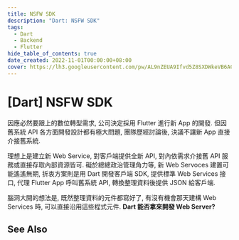 ```yaml
---
title: NSFW SDK
description: "Dart: NSFW SDK"
tags:
  - Dart
  - Backend
  - Flutter
hide_table_of_contents: true
date_created: 2022-11-01T00:00:00+08:00
cover: https://lh3.googleusercontent.com/pw/AL9nZEUA9Ifvd5Z8SXDWkeVB6AC4MPGwnXaL6kBXNPoXwOQQ2jOcZ1Jw_0p8TKK8C3ZX0e67_FOY15eDrm7aaXSQJcKtoUzC80SAQEHsaBy6qS2AqNNs5VUFNXBKm439y_1wkvmDl-PnL8ReojnIumNlEvOXBg=w800-no?authuser=0
---
```


[Dart] NSFW SDK
===============

因應必然要跟上的數位轉型需求, 公司決定採用 Flutter 進行新 App 的開發.
但因舊系統 API 各方面開發設計都有極大問題, 團隊歷經討論後, 決議不讓新 App 直接介接舊系統.

理想上是建立新 Web Service, 對客戶端提供全新 API, 
對內依需求介接舊 API 服務或直接存取內部資源皆可.
礙於總總政治管理角力等, 新 Web Servoces 建置可能遙遙無期,
折衷方案則是用 Dart 開發客戶端 SDK, 提供標準 Web Services 接口,
代理 Flutter App 呼叫舊系統 API, 轉換整理資料後提供 JSON 給客戶端. 

腦洞大開的想法是, 既然整理資料的元件都寫好了, 有沒有機會那天建構 Web Services 時, 
可以直接沿用這些程式元件. __Dart 能否拿來開發 Web Server?__ 




See Also
--------

